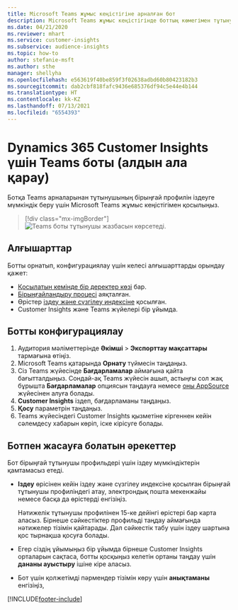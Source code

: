 ```yaml
---
title: Microsoft Teams жұмыс кеңістігіне арналған бот
description: Microsoft Teams жұмыс кеңістігінде боттың көмегімен тұтынушының бірыңғай профильдерін іздеңіз.
ms.date: 04/21/2020
ms.reviewer: mhart
ms.service: customer-insights
ms.subservice: audience-insights
ms.topic: how-to
author: stefanie-msft
ms.author: sthe
manager: shellyha
ms.openlocfilehash: e563619f40be859f3f02638adbd60b80423182b3
ms.sourcegitcommit: dab2cbf818fafc9436e685376df94c5e44e4b144
ms.translationtype: HT
ms.contentlocale: kk-KZ
ms.lasthandoff: 07/13/2021
ms.locfileid: "6554393"
---
```

# <a name="teams-bot-for-dynamics-365-customer-insights-preview"></a>Dynamics 365 Customer Insights үшін Teams боты (алдын ала қарау)

Ботқа Teams арналарынан тұтынушының бірыңғай профилін іздеуге мүмкіндік беру үшін Microsoft Teams жұмыс кеңістігімен қосылыңыз.

> [!div class="mx-imgBorder"]
> ![Teams боты тұтынушы жазбасын көрсетеді.](media/teams-bot.png "Teams боты тұтынушы жазбасын көрсетеді")

## <a name="prerequisites"></a>Алғышарттар

Ботты орнатып, конфигурациялау үшін келесі алғышарттарды орындау қажет:

- [Қосылатын кемінде бір деректер көзі](data-sources.md) бар.
- [Бірыңғайландыру процесі](data-unification.md) аяқталған.
- Өрістер [іздеу және сүзгілеу индексіне](search-filter-index.md) қосылған.
- Customer Insights және Teams жүйелері бір ұйымда.

## <a name="configure-the-bot"></a>Ботты конфигурациялау

1. Аудитория мәліметтерінде **Әкімші** > **Экспорттау мақсаттары** тармағына өтіңіз.
1. Microsoft Teams қатарында **Орнату** түймесін таңдаңыз.
1. Сіз Teams жүйесінде **Бағдарламалар** аймағына қайта бағытталдыңыз. Сондай-ақ Teams жүйесін ашып, астыңғы сол жақ бұрышта **Бағдарламалар** опциясын таңдауға немесе [оны AppSource](https://go.microsoft.com/fwlink/?linkid=2124104) жүйесінен алуға болады.
1. **Customer Insights** іздеп, бағдарламаны таңдаңыз.
1. **Қосу** параметрін таңдаңыз.
1. Teams жүйесіндегі Customer Insights қызметіне кіргеннен кейін сәлемдесу хабарын көріп, іске кірісуге болады.

## <a name="things-you-can-do-with-the-bot"></a>Ботпен жасауға болатын әрекеттер

Бот бірыңғай тұтынушы профильдері үшін іздеу мүмкіндіктерін қамтамасыз етеді.

- **Іздеу** өрісінен кейін іздеу және сүзгілеу индексіне қосылған бірыңғай тұтынушы профиліндегі атау, электрондық пошта мекенжайы немесе басқа да өрістерді енгізіңіз.

  Нәтижелік тұтынушы профилінен 15-ке дейінгі өрістері бар карта аласыз. Бірнеше сәйкестіктер профильді таңдау аймағында нәтижелер тізімін қайтарады. Дәл сәйкестік табу үшін іздеу шартына қос тырнақша қосуға болады.

- Егер сіздің ұйымыңыз бір ұйымда бірнеше Customer Insights орталарын сақтаса, ботты қосқыңыз келетін ортаны таңдау үшін **дананы ауыстыру** ішіне кіре аласыз.

- Бот үшін қолжетімді пәрмендер тізімін көру үшін **анықтаманы** енгізіңіз,  


[!INCLUDE[footer-include](../includes/footer-banner.md)]